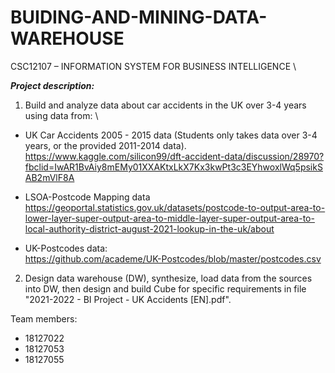 # BUIDING-AND-MINING-DATA-WAREHOUSE
CSC12107 – INFORMATION SYSTEM FOR BUSINESS  INTELLIGENCE \

***Project description:*** 
1. Build and analyze data about car accidents in the UK over 3-4 years using data from: \ 
  - UK Car Accidents 2005 - 2015 data (Students only takes data over 3-4 years, or
the provided 2011-2014 data). \
    https://www.kaggle.com/silicon99/dft-accident-data/discussion/28970?fbclid=IwAR1BvAiy8mEMy01XXAKtxLkX7Kx3kwPt3c3EYhwoxlWq5psikSAB2mVlF8A
 
  - LSOA-Postcode Mapping data\
    https://geoportal.statistics.gov.uk/datasets/postcode-to-output-area-to-lower-layer-super-output-area-to-middle-layer-super-output-area-to-local-authority-district-august-2021-lookup-in-the-uk/about
    
  - UK-Postcodes data: \
  https://github.com/academe/UK-Postcodes/blob/master/postcodes.csv
  
2. Design data warehouse (DW), synthesize, load data from the sources into DW, then design and build Cube for specific requirements in file "2021-2022 - BI Project - UK Accidents [EN].pdf".

Team members:
- 18127022
- 18127053
- 18127055
